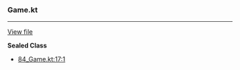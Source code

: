 ### Game.kt
---
[View file](../../precision_analyzed/84_Game.kt)

**Sealed Class**

 - [84_Game.kt:17:1](../../precision_analyzed/84_Game.kt#L17)
